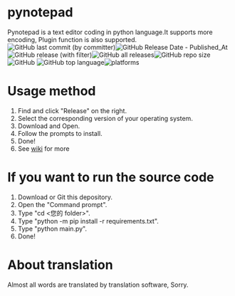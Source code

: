 # pynotepad

Pynotepad is a text editor coding in python language.It supports more encoding, Plugin function is also supported.
![GitHub last commit (by committer)](https://img.shields.io/github/last-commit/gyc123456-1/pynotepad)![GitHub Release Date - Published_At](https://img.shields.io/github/release-date/gyc123456-1/pynotepad)![GitHub release (with filter)](https://img.shields.io/github/v/release/gyc123456-1/pynotepad)![GitHub all releases](https://img.shields.io/github/downloads/gyc123456-1/pynotepad/total)![GitHub repo size](https://img.shields.io/github/repo-size/gyc123456-1/pynotepad.svg)![GitHub](https://img.shields.io/github/license/gyc123456-1/pynotepad.svg)
![GitHub top language](https://img.shields.io/github/languages/top/gyc123456-1/pynotepad)![platforms](https://img.shields.io/badge/platform-win32%20%7C%20win64-brightgreen.svg)



# Usage method
1. Find and click "Release" on the right.
2. Select the corresponding version of your operating system.
3. Download and Open.
4. Follow the prompts to install.
5. Done!
6. See [wiki](https://github.com/gyc123456-1/pynotepad/wiki) for more

# If you want to run the source code
1. Download or Git this depository.
2. Open the "Command prompt".
3. Type "cd <您的 folder>".
4. Type "python -m pip install -r requirements.txt".
5. Type "python main.py".
6. Done!

# About translation
Almost all words are translated by translation software, Sorry.
